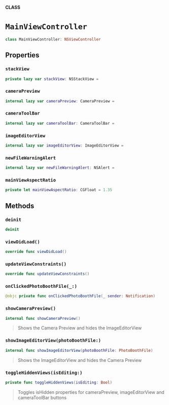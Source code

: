 **CLASS**

# `MainViewController`

```swift
class MainViewController: NSViewController
```

## Properties
### `stackView`

```swift
private lazy var stackView: NSStackView =
```

### `cameraPreview`

```swift
internal lazy var cameraPreview: CameraPreview =
```

### `cameraToolBar`

```swift
internal lazy var cameraToolBar: CameraToolBar =
```

### `imageEditorView`

```swift
internal lazy var imageEditorView: ImageEditorView =
```

### `newFileWarningAlert`

```swift
internal lazy var newFileWarningAlert: NSAlert =
```

### `mainViewAspectRatio`

```swift
private let mainViewAspectRatio: CGFloat = 1.35
```

## Methods
### `deinit`

```swift
deinit
```

### `viewDidLoad()`

```swift
override func viewDidLoad()
```

### `updateViewConstraints()`

```swift
override func updateViewConstraints()
```

### `onClickedPhotoBoothFile(_:)`

```swift
@objc private func onClickedPhotoBoothFile(_ sender: Notification)
```

### `showCameraPreview()`

```swift
internal func showCameraPreview()
```

> Shows the Camera Preview and hides the ImageEditorView

### `showImageEditorView(photoBoothFile:)`

```swift
internal func showImageEditorView(photoBoothFile: PhotoBoothFile)
```

> Shows the ImageEditorView and hides the Camera Preview

### `toggleHiddenViews(isEditing:)`

```swift
private func toggleHiddenViews(isEditing: Bool)
```

> Toggles isHidden properties for cameraPreview, imageEditorView and cameraToolBar buttons
